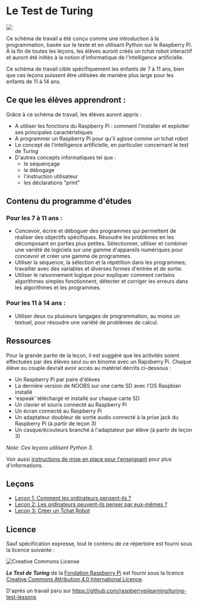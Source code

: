 # Le Test de Turing

![](cover.png)

Ce schéma de travail a été conçu comme une introduction à la programmation, basée sur le texte et en utilisant Python sur le Raspberry Pi. À la fin de toutes les leçons, les élèves auront créés un tchat robot interactif et auront été initiés à la notion d'informatique de l'intelligence artificielle.

Ce schéma de travail cible spécifiquement les enfants de 7 à 11 ans, bien que ces leçons puissent être utilisées de manière plus large pour les enfants de 11 à 14 ans.


## Ce que les élèves apprendront :


Grâce à ce schéma de travail, les élèves auront appris :

- A utiliser les fonctions du Raspberry Pi : comment l'installer et exploiter ses principales caractéristiques
- A programmer un Raspberry Pi pour qu'il agisse comme un tchat robot
- Le concept de l'intelligence artificielle, en particulier concernant le test de Turing
- D'autres concepts informatiques tel que :
	- le séquençage
	- le débogage
	- l'instruction utilisateur
	- les déclarations "print"


## Contenu du programme d'études  

### Pour les 7 à 11 ans :

- Concevoir, écrire et déboguer des programmes qui permettent de réaliser des objectifs spécifiques. Résoudre les problèmes en les décomposant en parties plus petites. Sélectionner, utiliser et combiner une variété de logiciels sur une gamme d'appareils numériques pour concevoir et créer une gamme de programmes.
- Utiliser la séquence, la sélection et la répétition dans les programmes; travailler avec des variables et diverses formes d'entrée et de sortie.
- Utiliser le raisonnement logique pour expliquer comment certains algorithmes simples fonctionnent, détecter et corriger les erreurs dans les algorithmes et les programmes.


### Pour les 11 à 14 ans :

- Utiliser deux ou plusieurs langages de programmation, au moins un textuel, pour résoudre une variété de problèmes de calcul.


## Ressources

Pour la grande partie de la leçon, il est suggéré que les activités soient effectuées par des élèves seul ou en binome avec un Rapsberry Pi. Chaque élève ou couple devrait avoir accès au matériel décrits ci-dessous :

- Un Raspberry Pi par paire d'élèves
- La dernière version de NOOBS sur une carte SD avec l'OS Raspbian installé
- 'espeak' téléchargé et installé sur chaque carte SD
- Un clavier et souris connecté au Raspberry Pi
- Un écran connecté au Raspberry Pi
- Un adaptateur doubleur de sortie audio connecté à la prise jack du Raspberry Pi (à partir de leçon 3)
- Un casque/écouteurs branché à l'adaptateur par élève (à partir de leçon 3)

*Note: Ces leçons utilisent Python 3*.

Voir aussi [instructions de mise en place pour l'enseignant](teacher-instructions.md) pour plus d'informations.

## Leçons

- [Leçon 1: Comment les ordinateurs pensent-ils ?](lesson-1/lesson.md)
- [Leçon 2: Les ordinateurs peuvent-ils penser par eux-mêmes ?](lesson-2/lesson.md)
- [Leçon 3: Créer un Tchat Robot](lesson-3/lesson.md)

## Licence

Sauf spécification expresse, tout le contenu de ce répertoire est fourni sous la licence suivante :

![Creative Commons License](http://i.creativecommons.org/l/by-sa/4.0/88x31.png)

***Le Test de Turing*** de la [Fondation Raspberry Pi](http://www.raspberrypi.org) est fourni sous la licence [Creative Commons Attribution 4.0 International Licence](http://creativecommons.org/licenses/by-sa/4.0/).

D'après un travail paru sur https://github.com/raspberrypilearning/turing-test-lessons
